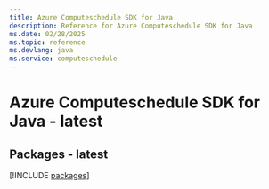 ```yaml
---
title: Azure Computeschedule SDK for Java
description: Reference for Azure Computeschedule SDK for Java
ms.date: 02/28/2025
ms.topic: reference
ms.devlang: java
ms.service: computeschedule
---
```

# Azure Computeschedule SDK for Java - latest
## Packages - latest
[!INCLUDE [packages](computeschedule-index.md)]